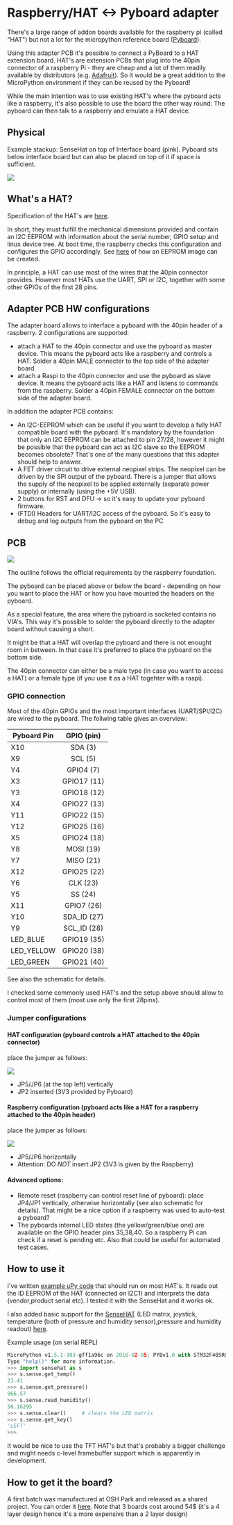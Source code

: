 # Raspberry/HAT <-> Pyboard adapter

There's a large range of addon boards available for the raspberry pi (called "HAT") but not a lot for the micropython reference board ([Pyboard](https://micropython.org/store/#/products/PYBv1_1)). 

Using this adapter PCB it's possible to connect a PyBoard to a HAT extension board. HAT's are extension PCBs that plug into the 40pin connector of a raspberry Pi - they are cheap and a lot of them readily available by distributors (e.g. [Adafruit](https://www.adafruit.com/category/286)). So it would be a great addition to the MicroPython environment if they can be reused by the Pyboard!

While the main intention was to use existing HAT's where the pyboard acts like a raspberry, it's also possible to use the board the other way round: The  pyboard can then talk to a raspberry and emulate a HAT device.

## Physical
Example stackup: SenseHat on top of Interface board (pink). Pyboard sits below interface board but can also be placed on top of it if space is sufficient.

![](./pics/pcbhat2.jpg)

## What's a HAT?
Specification of the HAT's are [here](https://github.com/raspberrypi/hats).

In short, they must fulfill the mechanical dimensions provided and contain an I2C EEPROM with information about the serial number, GPIO setup and linux device tree. At boot time, the raspberry checks this configuration and configures the GPIO accordingly. See [here](https://www.disk91.com/2015/technology/hardware/design-a-raspberry-pi-hat-shield/) of how an EEPROM image can be created.

In principle, a HAT can use most of the wires that the 40pin connector provides. However most HATs use the UART, SPI or I2C, together with some other GPIOs of the first 28 pins.

## Adapter PCB HW configurations
The adapter board allows to interface a pyboard with the 40pin header of a raspberry. 2 configurations are supported:

* attach a HAT to the 40pin connector and use the pyboard as master device. This means the pyboard acts like a raspberry and controls a HAT. Solder a 40pin MALE connecter to the top side of the adapter board.
* attach a Raspi to the 40pin connector and use the pyboard as slave device. It means the pyboard acts like a HAT and listens to commands from the raspberry. Solder a 40pin FEMALE connector on the bottom side of the adapter board.

In addition the adapter PCB contains:

* An I2C-EEPROM which can be useful if you want to develop a fully HAT compatible board with the pyboard. It's mandatory by the foundation that only an I2C EEPROM can be attached to pin 27/28, however it might be possible that the pyboard can act as I2C slave so the EEPROM becomes obsolete? That's one of the many questions that this adapter should help to answer.
* A FET driver circuit to drive external neopixel strips. The neopixel can be driven by the SPI output of the pyboard. There is a jumper that allows the supply of the neopixel to be applied externally (separate power supply) or internally (using the +5V USB).
* 2 buttons for RST and DFU -> so it's easy to update your pyboard firmware.
* (FTDI) Headers for UART/I2C access of the pyboard. So it's easy to debug and log outputs from the pyboard on the PC

## PCB

![](./pics/top.jpg)

The outline follows the official requirements by the raspberry foundation. 

The pyboard can be placed above or below the board - depending on how you want to place the HAT or how you have mounted the headers on the pyboard. 

As a special feature, the area where the pyboard is socketed contains no VIA's. This way it's possible to solder the pyboard directly to the adapter board without causing a short.

It might be that a HAT will overlap the pyboard and there is not enought room in between. In that case it's preferred to place the pyboard on the bottom side.

The 40pin connector can either be a male type (in case you want to access a HAT) or a female type (if you use it as a HAT togehter with a raspi).

### GPIO connection
Most of the 40pin GPIOs and the most important interfaces (UART/SPI/I2C) are wired to the pyboard. The follwing table gives an overview:

| Pyboard Pin   | GPIO (pin)    |
| ------------- |:-------------:|
| X10           | SDA (3)       |
| X9            | SCL (5)       |
| Y4            | GPIO4 (7)     |
| X3            | GPIO17 (11)   |
| Y3            | GPIO18 (12)   |
| X4            | GPIO27 (13)   |
| Y11           | GPIO22 (15)   |
| Y12           | GPIO25 (16)   |
| X5            | GPIO24 (18)   | 
| Y8            | MOSI (19)     | 
| Y7            | MISO (21)     |
| X12           | GPIO25 (22)   | 
| Y6            | CLK (23)      | 
| Y5            | SS (24)       |
| X11           | GPIO7 (26)    | 
| Y10           | SDA_ID (27)   | 
| Y9            | SCL_ID (28)   | 
| LED_BLUE      | GPIO19 (35)   | 
| LED_YELLOW    | GPIO20 (38)   | 
| LED_GREEN     | GPIO21 (40)   |

See also the schematic for details.

I checked some commonly used HAT's and the setup above should allow to control most of them (most use only the first 28pins).

### Jumper configurations
#### HAT configuration (pyboard controls a HAT attached to the 40pin connector)
place the jumper as follows:

![](./pics/jumper-hat.png)
* JP5/JP6 (at the top left) vertically
* JP2 inserted (3V3 provided by Pyboard)

#### Raspberry configuration (pyboard acts like a HAT for a raspberry attached to the 40pin header)
place the jumper as follows:

![](./pics/jumper-raspi.png)
* JP5/JP6 horizontally
* Attention: DO *NOT* insert JP2 (3V3 is given by the Raspberry)

#### Advanced options:
* Remote reset (raspberry can control reset line of pyboard): place JP4/JP1 vertically, otherwise horizontally (see also schematic for details). That might be a nice option if a raspberry was used to auto-test a pyboard?
* The pyboards internal LED states (the yellow/green/blue one) are available on the GPIO header pins 35,38,40. So a raspberry Pi can check if a reset is pending etc. Also that could be useful for automated test cases.

## How to use it
I've written [example uPy code](ideeprom.py) that should run on most HAT's. It reads out the ID EEPROM of the HAT (connected on I2C1) and interprets the data (vendor,product serial etc). I tested it with the SenseHat and it works ok.

I also added basic support for the [SenseHAT](https://www.raspberrypi.org/products/sense-hat/) (LED matrix, joystick, temperature (both of pressure and humidity sensor),pressure and humidity readout) [here](sensehat.py).

Example usage (on serial REPL)
```python
MicroPython v1.5.1-303-gff1a96c on 2016-02-05; PYBv1.0 with STM32F405RG
Type "help()" for more information.
>>> import sensehat as s
>>> s.sense.get_temp()
23.41
>>> s.sense.get_pressure()
966.57
>>> s.sense.read_humidity()
56.16295
>>> s.sense.clear()     # clears the LED matrix
>>> s.sense.get_key()
'LEFT'
>>> 
```

It would be nice to use the TFT HAT's but that's probably a bigger challenge and might needs c-level framebuffer support which is apparently in development.

## How to get it the board?
A first batch was manufactured at OSH Park and released as a shared project. You can order it [here](https://oshpark.com/shared_projects/iNvYGvMJ). Note that 3 boards cost around 54$ (it's a 4 layer design hence it's a more expensive than a 2 layer design)

